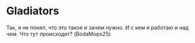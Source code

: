 # Gladiators
 
Так, я не понял, что это такое и зачем нужно. И с кем я работаю и над чем. Что тут происходит? (BodaMops25)
